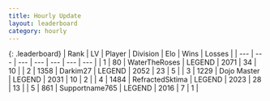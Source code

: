 ```yaml
---
title: Hourly Update
layout: leaderboard
category: hourly
---
```


{: .leaderboard}
| Rank | LV | Player | Division | Elo | Wins | Losses |
| --- | --- | --- | --- | --- | --- | --- |
| <span data-change="0">1</span> | 80 | <span title="ID: 773086">WaterTheRoses</span> | LEGEND | <span data-change="-6">2071</span> | <span data-change="1">34</span> | <span data-change="1">10</span> |
| <span data-change="0">2</span> | 1358 | <span title="ID: 694036">Darkim27</span> | LEGEND | <span data-change="0">2052</span> | <span data-change="0">23</span> | <span data-change="0">5</span> |
| <span data-change="0">3</span> | 1229 | <span title="ID: 431504">Dojo Master</span> | LEGEND | <span data-change="7">2031</span> | <span data-change="3">10</span> | <span data-change="1">2</span> |
| <span data-change="0">4</span> | 1484 | <span title="ID: 402846">RefractedSktima</span> | LEGEND | <span data-change="0">2023</span> | <span data-change="0">28</span> | <span data-change="0">13</span> |
| <span data-change="0">5</span> | 861 | <span title="ID: 188640">Supportname765</span> | LEGEND | <span data-change="0">2016</span> | <span data-change="0">7</span> | <span data-change="0">1</span> |